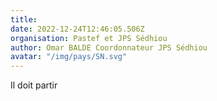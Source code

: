 ```yaml
---
title: 
date: 2022-12-24T12:46:05.506Z
organisation: Pastef et JPS Sédhiou 
author: Omar BALDE Coordonnateur JPS Sédhiou 
avatar: "/img/pays/SN.svg"
---
```


Il doit partir 